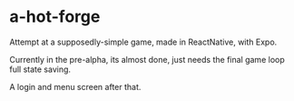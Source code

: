 # a-hot-forge

Attempt at a supposedly-simple game, made in ReactNative, with Expo. 

Currently in the pre-alpha, its almost done, just needs the final game loop full state saving.

A login and menu screen after that. 
